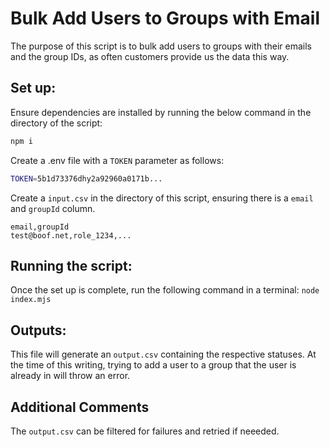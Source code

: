 # Bulk Add Users to Groups with Email

The purpose of this script is to bulk add users to groups with their emails and the group IDs, as often customers provide us the data this way.

## Set up:

Ensure dependencies are installed by running the below command in the directory of the script:

```bash
npm i
```

Create a .env file with a `TOKEN` parameter as follows:

```bash
TOKEN=5b1d73376dhy2a92960a0171b...
```

Create a `input.csv` in the directory of this script, ensuring there is a `email` and `groupId` column.

```csv
email,groupId
test@boof.net,role_1234,...
```

## Running the script:

Once the set up is complete, run the following command in a terminal:
`node index.mjs`

## Outputs:

This file will generate an `output.csv` containing the respective statuses. At the time of this writing, trying to add a user to a group that the user is already in will throw an error.

## Additional Comments

The `output.csv` can be filtered for failures and retried if neeeded.